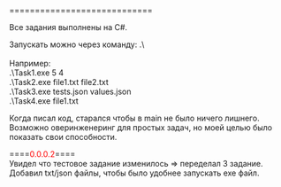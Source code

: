 ============================

Все задания выполнены на C#.

Запускать можно через команду: .\\
<br /><br />Например:<br /> .\Task1.exe 5 4
<br />.\Task2.exe file1.txt file2.txt
<br /> .\Task3.exe tests.json values.json
<br />.\Task4.exe file1.txt

Когда писал код, старался чтобы в main не было ничего лишнего. <br />
Возможно оверинженеринг для простых задач, но моей целью было показать свои способности. 


====<span style="color:red">0.0.0.2</span>====<br />
Увидел что тестовое задание изменилось => переделал 3 задание.<br />
Добавил txt/json файлы, чтобы было удобнее запускать exe файл. 
